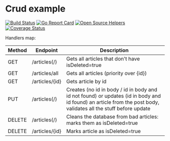 # Crud example 

[![Build Status](https://travis-ci.com/al-tr/playing-with-go.svg?branch=master)](https://travis-ci.com/al-tr/playing-with-go) [![Go Report Card](https://goreportcard.com/badge/github.com/al-tr/playing-with-go)](https://goreportcard.com/report/github.com/al-tr/playing-with-go) [![Open Source Helpers](https://www.codetriage.com/al-tr/playing-with-go/badges/users.svg)](https://www.codetriage.com/al-tr/playing-with-go) [![Coverage Status](https://coveralls.io/repos/github/al-tr/playing-with-go/badge.svg?branch=master)](https://coveralls.io/github/al-tr/playing-with-go?branch=master)

Handlers map:

| Method | Endpoint | Description |
| --- | --- | --- |
| GET | /articles(/) | Gets all articles that don't have isDeleted=true |
| GET | /articles/all | Gets all articles (priority over {id}) |
| GET | /articles/{id} | Gets article by id |
| PUT | /articles(/) | Creates (no id in body / id in body and id not found) or updates (id in body and id found) an article from the post body, validates all the stuff before update | 
| DELETE | /articles(/) | Cleans the database from bad articles: marks them as isDeleted=true |
| DELETE | /articles/{id} | Marks article as isDeleted=true |
